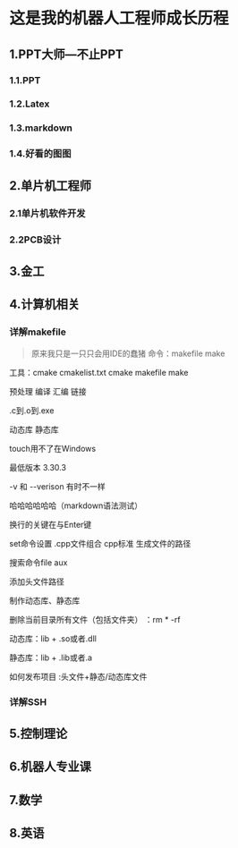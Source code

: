 # 这是我的机器人工程师成长历程 #

## 1.PPT大师—不止PPT 
### 1.1.PPT 
### 1.2.Latex 
### 1.3.markdown 
### 1.4.好看的图图 
## 2.单片机工程师 
### 2.1单片机软件开发
### 2.2PCB设计

## 3.金工 

## 4.计算机相关
### 详解makefile
> 原来我只是一只只会用IDE的蠢猪
命令：makefile  make 

工具：cmake   cmakelist.txt   cmake  makefile   make

预处理 编译 汇编 链接

.c到.o到.exe

动态库 静态库

touch用不了在Windows

最低版本 3.30.3

-v 和 --verison 有时不一样 

哈哈哈哈哈哈（markdown语法测试）

换行的关键在与Enter键

set命令设置   .cpp文件组合   cpp标准   生成文件的路径

搜索命令file aux

添加头文件路径

制作动态库、静态库

删除当前目录所有文件（包括文件夹）
：rm * -rf

动态库：lib + .so或者.dll

静态库：lib + .lib或者.a

如何发布项目
:头文件+静态/动态库文件

### 详解SSH

## 5.控制理论

## 6.机器人专业课

## 7.数学

## 8.英语


